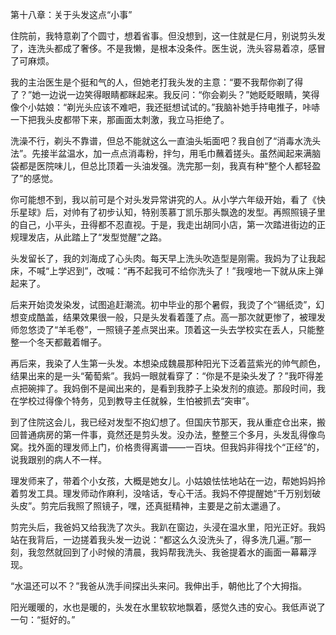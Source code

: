 第十八章：关于头发这点“小事”

住院前，我特意剃了个圆寸，想着省事。但没想到，这一住就是仨月，别说剪头发了，连洗头都成了奢侈。不是我懒，是根本没条件。医生说，洗头容易着凉，感冒了可麻烦。

我的主治医生是个挺和气的人，但她老打我头发的主意：“要不我帮你剃了得了？”她一边说一边笑得眼睛都眯起来。我反问：“你会剃头？”她眨眨眼睛，笑得像个小姑娘：“剃光头应该不难吧，我还挺想试试的。”我脑补她手持电推子，咔哧一下把我头皮都带下来，那画面太刺激，我立马拒绝了。

洗澡不行，剃头不靠谱，但总不能就这么一直油头垢面吧？我自创了“消毒水洗头法”。先接半盆温水，加一点点消毒粉，拌匀，用毛巾蘸着搓头。虽然闻起来满脑袋都是医院味儿，但总比顶着一头油发强。洗完那一刻，我真有种“整个人都轻盈了”的感觉。

你可能想不到，我以前可是个对头发异常讲究的人。从小学六年级开始，看了《快乐星球》后，对帅有了初步认知，特别羡慕丁凯乐那头飘逸的发型。再照照镜子里的自己，小平头，丑得都不忍直视。于是，我走出胡同小店，第一次踏进街边的正规理发店，从此踏上了“发型觉醒”之路。

头发留长了，我的刘海成了心头肉。每天早上洗头吹造型是刚需。我妈为了让我起床，不喊“上学迟到”，改喊：“再不起我可不给你洗头了！”我嗖地一下就从床上弹起来了。

后来开始烫发染发，试图追赶潮流。初中毕业的那个暑假，我烫了个“锡纸烫”，幻想变成酷盖，结果效果很一般，只是头发看着蓬了点。高一那次就更惨了，被理发师忽悠烫了“羊毛卷”，一照镜子差点哭出来。顶着这一头去学校实在丢人，只能整整一个冬天都戴着帽子。

再后来，我染了人生第一头发。本想染成魏晨那种阳光下泛着蓝紫光的帅气颜色，结果出来的是一头“葡萄紫”。我妈一眼就看穿了：“你是不是染头发了？”我吓得差点把碗摔了。我妈倒不是闻出来的，是看到我脖子上染发剂的痕迹。那段时间，我在学校过得像个特务，见到教导主任就躲，生怕被抓去“突审”。

到了住院这会儿，我已经对发型不抱幻想了。但国庆节那天，我从重症仓出来，搬回普通病房的第一件事，竟然还是剪头发。没办法，整整三个多月，头发乱得像鸟窝。找外面的理发师上门，价格贵得离谱——一百块。但我妈非得找个“正经”的，说我跟别的病人不一样。

理发师来了，带着个小女孩，大概是她女儿。小姑娘怯怯地站在一边，帮她妈妈拎着剪发工具。理发师动作麻利，没啥话，专心干活。我妈不停提醒她“千万别划破头皮”。剪完后我照了照镜子，嘿，还真挺精神，主要是之前太邋遢了。

剪完头后，我爸妈又给我洗了次头。我趴在窗边，头浸在温水里，阳光正好。我妈站在我背后，一边搓着我头发一边说：“都这么久没洗头了，得多洗几遍。”那一刻，我忽然就回到了小时候的清晨，我妈帮我洗头、我爸提着水的画面一幕幕浮现。

“水温还可以不？”我爸从洗手间探出头来问。我伸出手，朝他比了个大拇指。

阳光暖暖的，水也是暖的，头发在水里软软地飘着，感觉久违的安心。我低声说了一句：“挺好的。”